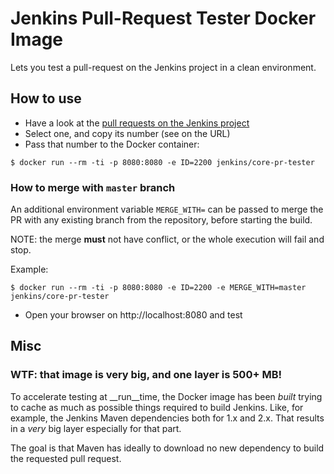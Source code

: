 # Jenkins Pull-Request Tester Docker Image

Lets you test a pull-request on the Jenkins project in a clean environment.

## How to use

* Have a look at the [pull requests on the Jenkins project](https://github.com/jenkinsci/jenkins/pulls)
* Select one, and copy its number (see on the URL)
* Pass that number to the Docker container:

```shell
$ docker run --rm -ti -p 8080:8080 -e ID=2200 jenkins/core-pr-tester
```

### How to merge with `master` branch

An additional environment variable `MERGE_WITH=` can be passed to merge the PR with any existing branch from the repository, before starting the build.

NOTE: the merge **must** not have conflict, or the whole execution will fail and stop.

Example:
```shell
$ docker run --rm -ti -p 8080:8080 -e ID=2200 -e MERGE_WITH=master jenkins/core-pr-tester
```


* Open your browser on http://localhost:8080 and test

## Misc
### WTF: that image is very big, and one layer is 500+ MB!

To accelerate testing at __run__time, the Docker image has been _built_ trying to cache
as much as possible things required to build Jenkins.
Like, for example, the Jenkins Maven dependencies both for 1.x and 2.x.
That results in a *very* big layer especially for that part.

The goal is that Maven has ideally to download no new dependency to build the requested
pull request. 
